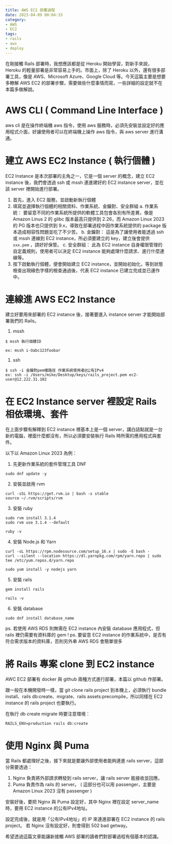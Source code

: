 ```yaml
---
title: AWS EC2 部署過程
date: 2023-04-09 00:04:33
category: 
- AWS
- EC2
tags:
- rails
- aws
- deploy
---
```


在剛接觸 Rails 部署時，我想應該都是從 Heroku 開始學習，對新手來說，Heroku 的輕量部署是非常容易上手的。市面上，除了 Heroku 以外，還有很多部署工具，像是 AWS、Microsoft Azure、Google Cloud 等。今天這篇主要是想要多瞭解 AWS EC2 的部署步驟，需要做些什麼事情而寫，一些詳細的設定就不在本篇多做解說。

<!-- more -->

# AWS CLI ( Command Line Interface )

aws cli 是在操作終端機 aws 指令，使用 aws 服務時，必須先安裝並設定好的應用程式介面，好讓使用者可以在終端機上操作 aws 指令，與 aws server 進行溝通。

# 建立 AWS EC2 Instance ( 執行個體 )

EC2 Instance 是本次部署的主角之一，它是一個 server 的概念，建立 EC2 instance 後，我們會透過 ssh 或 mssh 連進建好的 EC2 instance server，並在該 server 裡開始進行部署。

1. 首先，進入 EC2 服務，並啟動新執行個體 
2. 填寫並選擇執行個體的相關資料、作業系統、金鑰對、安全群組
    a. 作業系統：
       要留意不同的作業系統所提供的軟體工具包會各別有所差異，像是 Amazon Linus 2 的 glibc 版本最高只提供到 2.26，而 Amazon Linux 2023 的 PG 版本也只提供到 9.x，導致在部署過程中因作業系統提供的 package 版本造成相容性問題並吃了不少苦。
    b. 金鑰對：
       這是為了讓使用者能透過 ssh 或 mssh 連線到 EC2 instance，所必須要建立的 key，建立後會提供 `xxx.pem` ，請好好保管。
    c. 安全群組：
       此為 EC2 instance 自身權限管理的自定義規則，使用者可以決定 EC2 instance 能夠處理什麼請求、進行什麼連線等。
3. 按下啟動執行個體，便會開始建立 EC2 instance，並開始初始化，等到狀態檢查出現綠色字樣的檢查通過後，代表 EC2 instance 已建立完成並已運作中。

# 連線進 AWS EC2 Instance

建立好要用來部署的 EC2 instance 後，接著要進入 instance server 才能開始部署我們的 Rails。

1. mssh 

```
$ mssh 執行個體ID

ex: mssh i-Oabc123foobar
```

1. ssh

```
$ ssh -i 金鑰對pem檔路徑 作業系統使用者@公有IPv4
ex: ssh -i /Users/mike/Desktop/keys/rails_project.pem ec2-user@12.222.31.102
```

# 在 EC2 Instance server 裡設定 Rails 相依環境、套件

在上面步驟有解釋到 EC2 instance 裡基本上是一個 server，講白話點就是一台新的電腦，裡面什麼都沒有，所以必須要安裝執行 Rails 時所需的應用程式與套件。

以下以 Amazon Linux 2023 為例：

1. 先更新作業系統的套件管理工具 DNF

```
sudo dnf update -y
```

2. 安裝並啟用 rvm

```
curl -sSL https://get.rvm.io | bash -s stable
source ~/.rvm/scripts/rvm
```

3. 安裝 ruby

```
sudo rvm install 3.1.4
sudo rvm use 3.1.4 --default

ruby -v
```

4. 安裝 Node.js 和 Yarn

```
curl -sL https://rpm.nodesource.com/setup_16.x | sudo -E bash -
curl --silent --location https://dl.yarnpkg.com/rpm/yarn.repo | sudo tee /etc/yum.repos.d/yarn.repo

sudo yum install -y nodejs yarn
```

5. 安裝 rails

```
gem install rails

rails -v
```

6. 安裝 database

```
sudo dnf install database_name
```

ps. 若使用 AWS RDS 則無需在 EC2 instance 內安裝 database 應用程式，但 rails 裡仍需要有資料庫的 gem !
ps. 要留意 EC2 instance 的作業系統中，是否有符合需求版本的資料庫，否則另外串 AWS RDS 會簡單很多

# 將 Rails 專案 clone 到 EC2 instance

AWC EC2 部署有 docker 與 github 兩種方式進行部署，本篇以 github 作部署。

跟一般在本機開發時一樣，當 git clone rails project 到本機上，必須執行 bundle install、rails db:create、migrate、rails assets:precompile，所以同樣在 EC2 instance 的 rails project 也要執行。

在執行 db create migrate 時要注意環境：

```
RAILS_ENV=production rails db:create
```

# 使用 Nginx 與 Puma

當 Rails 都處理好之後，接下來就是要讓外部使用者能夠連進 rails server，這部分需要透過：

1. Nginx 負責將外部請求轉發到 rails server，讓 rails server 能接收並回應。
2. Puma 負責作為 rails 的 server。 ( 這部分也可以用 passenger，主要是 Amazon Linux 2023 沒有 passenger )

安裝好後，要把 Nginx 與 Puma 設定好，其中 Nginx 裡在設定 server_name 時，要用 EC2 instance 的公有IPv4地址。

設定完成後，就是用「公有IPv4地址」的 IP 來連進部署在 EC2 instance 的 rails project。
若 Nginx 沒有設定好，則會得到 502 bad getway。

希望透過這篇文章能讓新接觸 AWS 部署的讀者們對部署過程有個基本的認識。